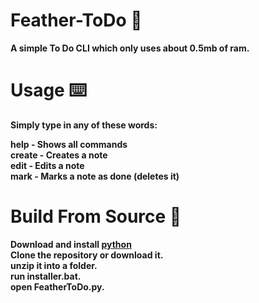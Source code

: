<strong>

# Feather-ToDo 📄
A simple To Do CLI which only uses about 0.5mb of ram.

# Usage ⌨️
Simply type in any of these words: </br>

help - Shows all commands </br>
create - Creates a note </br>
edit - Edits a note </br>
mark - Marks a note as done (deletes it) </br>
 
# Build From Source 🔨
Download and install [python](https://www.python.org/ftp/python/3.11.1/python-3.11.1-amd64.exe) </br>
Clone the repository or download it. </br>
unzip it into a folder. </br>
run installer.bat. </br>
open FeatherToDo.py. </br>
  
</strong>
